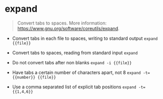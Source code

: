 # expand
> Convert tabs to spaces.
> More information: <https://www.gnu.org/software/coreutils/expand>.

- Convert tabs in each file to spaces, writing to standard output
`expand {{file}}`

- Convert tabs to spaces, reading from standard input
`expand`

- Do not convert tabs after non blanks
`expand -i {{file}}`

- Have tabs a certain number of characters apart, not 8
`expand -t={{number}} {{file}}`

- Use a comma separated list of explicit tab positions
`expand -t={{1,4,6}}`
